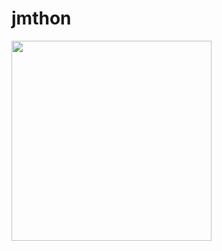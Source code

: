 # jmthon

<p align="left"><a href="https://heroku.com/deploy?template=https://github.com/JMTHON-AR/mus1"> <img src="https://img.shields.io/badge/Deploy%20To%20Heroku-purple?style=for-the-badge&logo=heroku" width="320" heigREADME.mdht="58.45"/></a></p>
